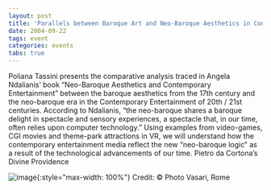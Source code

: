 ```yaml
---
layout: post
title: 'Parallels between Baroque Art and Neo-Baroque Aesthetics in Contemporary Entertainment'
date: 2004-09-22
tags: event
categories: events
tabs: true
---
```


Poliana Tassini presents the comparative analysis traced in Angela Ndalianis&rsquo; book &ldquo;Neo-Baroque Aesthetics and Contemporary Entertainment&rdquo; between the baroque aesthetics from the 17th century and the neo-baroque era in the Contemporary Entertainment of 20th / 21st centuries. According to Ndalianis, &ldquo;the neo-baroque shares a baroque delight in spectacle and sensory experiences, a spectacle that, in our time, often relies upon computer technology.&rdquo; Using examples from video-games, CGI movies and theme-park attractions in VR, we will understand how the contemporary entertainment media reflect the new &ldquo;neo-baroque logic&rdquo; as a result of the technological advancements of our time.
Pietro da Cortona&rsquo;s Divine Providence

![image](https://www.evl.uic.edu/output/originals/poliana_seminar.jpg-srcw.jpg){:style="max-width: 100%"}
Credit: &copy; Photo Vasari, Rome

